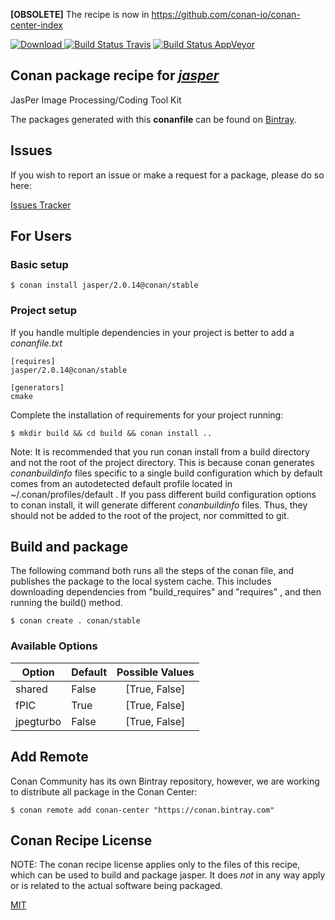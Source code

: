 **[OBSOLETE]** The recipe is now in https://github.com/conan-io/conan-center-index

[![Download](https://api.bintray.com/packages/conan-community/conan/jasper%3Aconan/images/download.svg) ](https://bintray.com/conan-community/conan/jasper%3Aconan/_latestVersion)
[![Build Status Travis](https://travis-ci.org/conan-community/conan-jasper.svg)](https://travis-ci.org/conan-community/conan-jasper)
[![Build Status AppVeyor](https://ci.appveyor.com/api/projects/status/github/conan-community/conan-jasper?svg=true)](https://ci.appveyor.com/project/ConanCIintegration/conan-jasper)

## Conan package recipe for [*jasper*](https://github.com/mdadams/jasper)

JasPer Image Processing/Coding Tool Kit

The packages generated with this **conanfile** can be found on [Bintray](https://bintray.com/conan-community/conan/jasper%3Aconan).


## Issues

If you wish to report an issue or make a request for a package, please do so here:

[Issues Tracker](https://github.com/conan-community/community/issues)


## For Users

### Basic setup

    $ conan install jasper/2.0.14@conan/stable

### Project setup

If you handle multiple dependencies in your project is better to add a *conanfile.txt*

    [requires]
    jasper/2.0.14@conan/stable

    [generators]
    cmake

Complete the installation of requirements for your project running:

    $ mkdir build && cd build && conan install ..

Note: It is recommended that you run conan install from a build directory and not the root of the project directory.  This is because conan generates *conanbuildinfo* files specific to a single build configuration which by default comes from an autodetected default profile located in ~/.conan/profiles/default .  If you pass different build configuration options to conan install, it will generate different *conanbuildinfo* files.  Thus, they should not be added to the root of the project, nor committed to git.


## Build and package

The following command both runs all the steps of the conan file, and publishes the package to the local system cache.  This includes downloading dependencies from "build_requires" and "requires" , and then running the build() method.

    $ conan create . conan/stable


### Available Options
| Option        | Default | Possible Values  |
| ------------- |:----------------- |:------------:|
| shared      | False |  [True, False] |
| fPIC      | True |  [True, False] |
| jpegturbo | False |  [True, False] |


## Add Remote

Conan Community has its own Bintray repository, however, we are working to distribute all package in the Conan Center:

    $ conan remote add conan-center "https://conan.bintray.com"


## Conan Recipe License

NOTE: The conan recipe license applies only to the files of this recipe, which can be used to build and package jasper.
It does *not* in any way apply or is related to the actual software being packaged.

[MIT](LICENSE)
